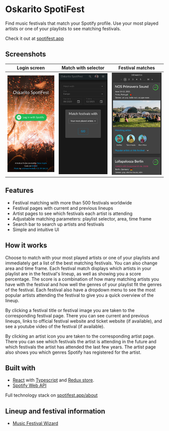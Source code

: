 # Oskarito SpotiFest
Find music festivals that match your Spotify profile. Use your most played artists or one of your playlists to see matching festivals.

Check it out at [spotifest.app](https://spotifest.app)

## Screenshots

Login screen                                       |  Match with selector                          |  Festival matches
:-------------------------------------------------:|:---------------------------------------------:|:----------------------------------------:
![login-screen.jpg](https://github.com/OskarAsplin/spotifest/raw/master/screenshots/login-screen.jpg)  | ![match-with.jpg](https://github.com/OskarAsplin/spotifest/raw/master/screenshots/match-with.jpg) | ![matches.jpg](https://github.com/OskarAsplin/spotifest/raw/master/screenshots/matches.jpg)

## Features
* Festival matching with more than 500 festivals worldwide
* Festival pages with current and previous lineups
* Artist pages to see which festivals each artist is attending
* Adjustable matching parameters: playlist selector, area, time frame
* Search bar to search up artists and festivals
* Simple and intuitive UI

## How it works
Choose to match with your most played artists or one of your playlists and immediately get a list of the best matching festivals. You can also change area and time frame. Each festival match displays which artists in your playlist are in the festival's lineup, as well as showing you a score percentage. The score is a combination of how many matching artists you have with the festival and how well the genres of your playlist fit the genres of the festival. Each festival also have a dropdown menu to see the most popular artists attending the festival to give you a quick overview of the lineup.

By clicking a festival title or festival image you are taken to the corresponding festival page. There you can see current and previous lineups, links to official festival website and ticket website (if available), and see a youtube video of the festival (if available).

By clicking an artist icon you are taken to the corresponding artist page. There you can see which festivals the artist is attending in the future and which festivals the artist has attended the last few years. The artist page also shows you which genres Spotify has registered for the artist. 



## Built with
* [React](https://reactjs.org/) with [Typescript](https://www.typescriptlang.org/) and [Redux store](https://redux.js.org).
* [Spotify Web API](https://developer.spotify.com/documentation/web-api)

Full technology stack on [spotifest.app/about](https://spotifest.app/about)

## Lineup and festival information
* [Music Festival Wizard](https://www.musicfestivalwizard.com)
